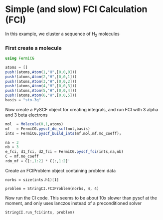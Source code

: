 # Simple (and slow) FCI Calculation (FCI)
In this example, we cluster a sequence of H<sub>2</sub> molecules


### First create a molecule
```julia
using FermiCG

atoms = []
push!(atoms,Atom(1,"H",[0,0,0]))
push!(atoms,Atom(2,"H",[0,0,1]))
push!(atoms,Atom(3,"H",[0,0,2]))
push!(atoms,Atom(4,"H",[0,0,3]))
push!(atoms,Atom(5,"H",[0,0,4]))
push!(atoms,Atom(6,"H",[0,0,5]))
basis = "sto-3g"
```

Now create a PySCF object for creating integrals,
and run FCI with 3 alpha and 3 beta electrons
```julia
mol  = Molecule(0,1,atoms)
mf   = FermiCG.pyscf_do_scf(mol,basis)
ints = FermiCG.pyscf_build_ints(mf.mol,mf.mo_coeff);

na = 3
nb = 3
e_fci, d1_fci, d2_fci = FermiCG.pyscf_fci(ints,na,nb)
C = mf.mo_coeff
rdm_mf = C[:,1:2] * C[:,1:2]'
```
Create an FCIProblem object containing problem data
```
norbs = size(ints.h1)[1]

problem = StringCI.FCIProblem(norbs, 4, 4)
```

Now run the CI code. This seems to be about 10x slower than pyscf at the moment,
and only uses lanczos instead of a preconditioned solver 
```
StringCI.run_fci(ints, problem)
```
